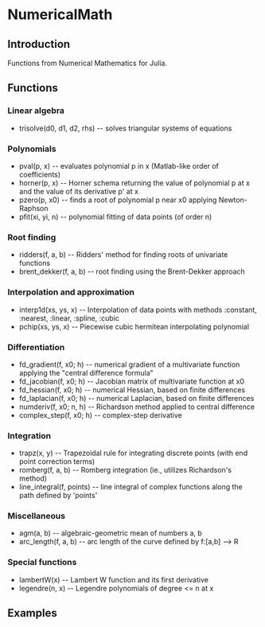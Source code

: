 #   NumericalMath

##  Introduction

Functions from Numerical Mathematics for Julia.

##  Functions

### Linear algebra

  * trisolve(d0, d1, d2, rhs) -- solves triangular systems of equations

### Polynomials

  * pval(p, x)      -- evaluates polynomial p in x (Matlab-like order of coefficients)
  * horner(p, x)    -- Horner schema returning the value of polynomial p at x
                         and the value of its derivative p' at x
  * pzero(p, x0)    -- finds a root of polynomial p near x0 applying Newton-Raphson
  * pfit(xi, yi, n) -- polynomial fitting of data points (of order n)

### Root finding

  * ridders(f, a, b)      -- Ridders' method for finding roots of univariate functions
  * brent_dekker(f, a, b) -- root finding using the Brent-Dekker approach

### Interpolation and approximation

  * interp1d(xs, ys, x) -- Interpolation of data points with methods
                             :constant, :nearest, :linear, :spline, :cubic
  * pchip(xs, ys, x)    -- Piecewise cubic hermitean interpolating polynomial

### Differentiation

  * fd_gradient(f, x0; h)  -- numerical gradient of a multivariate function
                                applying the "central difference formula"
  * fd_jacobian(f, x0; h)  -- Jacobian matrix of multivariate function at x0
  * fd_hessian(f, x0; h)   -- numerical Hessian, based on finite differences
  * fd_laplacian(f, x0; h) -- numerical Laplacian, based on finite differences
  * numderiv(f, x0; n, h)  -- Richardson method applied to central difference
  * complex_step(f, x0; h) -- complex-step derivative

### Integration

  * trapz(x, y)      -- Trapezoidal rule for integrating discrete points
                          (with end point correction terms)
  * romberg(f, a, b) -- Romberg integration (ie., utilizes Richardson's method)
  * line_integral(f, points)    -- line integral of complex functions
                                     along the path defined by 'points'

### Miscellaneous

  * agm(a, b)           -- algebraic-geometric mean of numbers a, b
  * arc_length(f, a, b) -- arc length of the curve defined by f:[a,b] --> R

### Special functions

  * lambertW(x)    -- Lambert W function and its first derivative
  * legendre(n, x) -- Legendre polynomials of degree <= n at x

## Examples
